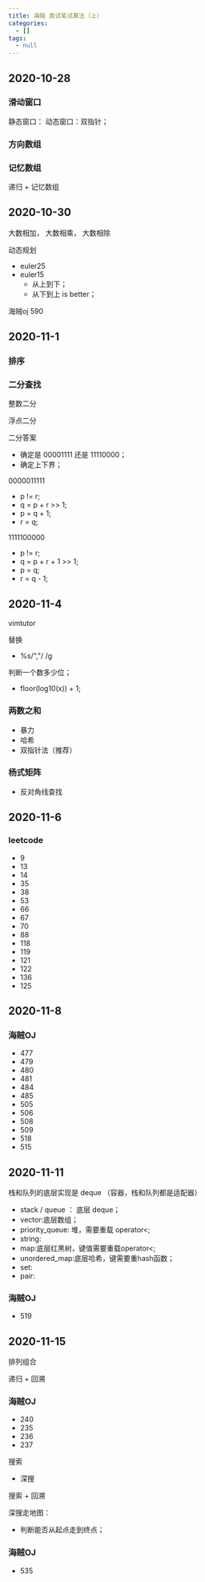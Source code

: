```yaml
---
title: 海贼 面试笔试算法（上）
categories:
  - []
tags:
  - null
---
```


<!--more-->

## 2020-10-28
### 滑动窗口
静态窗口：
动态窗口：双指针；

### 方向数组

### 记忆数组

递归 + 记忆数组

## 2020-10-30

大数相加， 大数相乘， 大数相除

动态规划
- euler25
- euler15
  - 从上到下；
  - 从下到上 is better；

海贼oj 590

## 2020-11-1


### 排序

### 二分查找

整数二分

浮点二分

二分答案
- 确定是 00001111 还是 11110000；
- 确定上下界；

0000011111
- p != r;
- q = p + r >> 1;
- p = q + 1;
- r = q;

1111100000
- p != r;
- q = p + r + 1 >> 1;
- p = q;
- r = q - 1;


## 2020-11-4

vimtutor

替换
- %s/","/ /g

判断一个数多少位；
- floor(log10(x)) + 1;

### 两数之和
- 暴力
- 哈希
- 双指针法（推荐）

### 杨式矩阵
- 反对角线查找

## 2020-11-6

### leetcode
- 9
- 13
- 14
- 35
- 38
- 53
- 66
- 67
- 70
- 88
- 118
- 119
- 121
- 122
- 136
- 125

## 2020-11-8

### 海贼OJ
- 477
- 479
- 480
- 481
- 484
- 485
- 505
- 506
- 508
- 509
- 518
- 515

## 2020-11-11

栈和队列的底层实现是 deque （容器，栈和队列都是适配器）
- stack / queue ： 底层 deque；
- vector:底层数组；
- priority_queue: 堆，需要重载 operator<;
- string: 
- map:底层红黑树，键值需要重载operator<;
- unordered_map:底层哈希，键需要重hash函数；
- set:
- pair:
### 海贼OJ
- 519

## 2020-11-15
排列组合

递归 + 回溯

### 海贼OJ
- 240
- 235
- 236
- 237

搜索
- 深搜

搜索 + 回溯

深搜走地图：
- 判断能否从起点走到终点；

### 海贼OJ
- 535